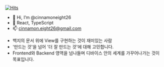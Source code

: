 [![Hits](https://hits.seeyoufarm.com/api/count/incr/badge.svg?url=https%3A%2F%2Fgithub.com%2Fcinnamoneight26%2Fhit-counter&count_bg=%2379C83D&title_bg=%23555555&icon=&icon_color=%23E7E7E7&title=hits&edge_flat=false)](https://hits.seeyoufarm.com)             

- 👋 Hi, I’m @cinnamoneight26
- 🌱 React, TypeScript
- 📫 cinnamon.eight26@gmail.com

* 백지의 문서 위에 View를 구현하는 것이 재미있는 사람
* '만드는 것'을 넘어 '더 잘 만드는 것'에 대해 고민합니다.
* Frontend와 Backend 영역을 넘나들며 디바이스 안의 세계를 가꾸어나가는 것이 목표입니다.

<!---
cinnamoneight26/cinnamoneight26 is a ✨ special ✨ repository because its `README.md` (this file) appears on your GitHub profile.
You can click the Preview link to take a look at your changes.
--->
